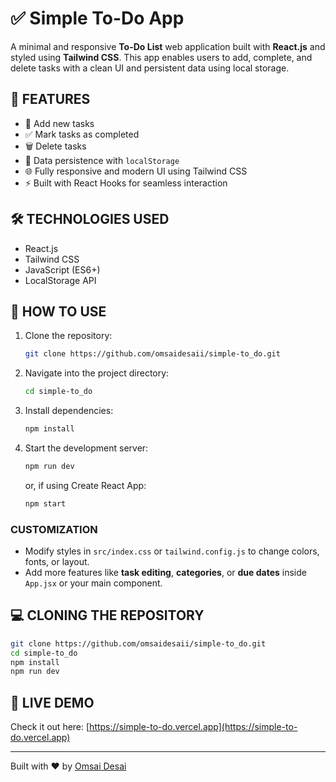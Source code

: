 # ✅ Simple To-Do App

A minimal and responsive **To-Do List** web application built with **React.js** and styled using **Tailwind CSS**. This app enables users to add, complete, and delete tasks with a clean UI and persistent data using local storage.

## 🚀 FEATURES

- 📝 Add new tasks  
- ✅ Mark tasks as completed  
- 🗑️ Delete tasks  
- 💾 Data persistence with `localStorage`  
- 🌐 Fully responsive and modern UI using Tailwind CSS  
- ⚡ Built with React Hooks for seamless interaction  

## 🛠️ TECHNOLOGIES USED

- React.js  
- Tailwind CSS  
- JavaScript (ES6+)  
- LocalStorage API  

## 🔧 HOW TO USE

1. Clone the repository:
   ```bash
   git clone https://github.com/omsaidesaii/simple-to_do.git
   ```

2. Navigate into the project directory:
   ```bash
   cd simple-to_do
   ```

3. Install dependencies:
   ```bash
   npm install
   ```

4. Start the development server:
   ```bash
   npm run dev
   ```
   or, if using Create React App:
   ```bash
   npm start
   ```

### **CUSTOMIZATION**

- Modify styles in `src/index.css` or `tailwind.config.js` to change colors, fonts, or layout.  
- Add more features like **task editing**, **categories**, or **due dates** inside `App.jsx` or your main component.

## 💻 CLONING THE REPOSITORY

```bash
git clone https://github.com/omsaidesaii/simple-to_do.git
cd simple-to_do
npm install
npm run dev
```

## 📌 LIVE DEMO

Check it out here: [https://simple-to-do.vercel.app](https://simple-to-do.vercel.app) <!-- Replace with your actual deployment link -->

---

Built with ❤️ by [Omsai Desai](https://github.com/omsaidesaii)
